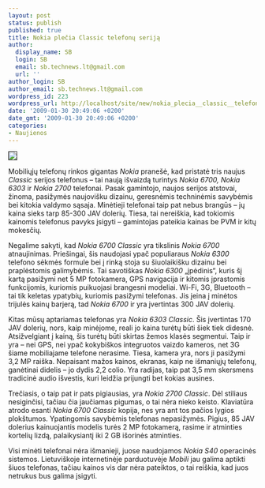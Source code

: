 ```yaml
---
layout: post
status: publish
published: true
title: Nokia plečia Classic telefonų seriją
author:
  display_name: SB
  login: SB
  email: sb.technews.lt@gmail.com
  url: ''
author_login: SB
author_email: sb.technews.lt@gmail.com
wordpress_id: 223
wordpress_url: http://localhost/site/new/nokia_plecia__classic__telefonu_serija/
date: '2009-01-30 20:49:06 +0200'
date_gmt: '2009-01-30 20:49:06 +0200'
categories:
- Naujienos
---
```

<div class="imgright"><img src="http://www.part.lt/img/c17d02def88001ac0aa51f59bd47c60a658.jpg" border="1" /></div>
<p>Mobiliųjų telefonų rinkos gigantas <i>Nokia</i> pranešė, kad pristatė tris naujus <i>Classic</i> serijos telefonus – tai naują išvaizdą turintys <i>Nokia 6700, Nokia 6303</i> ir <i>Nokia 2700</i> telefonai. Pasak gamintojo, naujos serijos atstovai, žinoma, pasižymės naujovišku dizainu, geresnėmis techninėmis savybėmis bei kitokia valdymo sąsaja. Minėtieji telefonai taip pat nebus brangūs – jų kaina sieks tarp 85-300 JAV dolerių. Tiesa, tai nereiškia, kad tokiomis kainomis telefonus pavyks įsigyti – gamintojas pateikia kainas be PVM ir kitų mokesčių.</p>
<p>Negalime sakyti, kad <i>Nokia 6700 Classic</i> yra tikslinis <i>Nokia 6700</i> atnaujinimas. Priešingai, šis naudojasi ypač populiaraus <i>Nokia 6300</i> telefono sėkmės formule bei į rinką stoja su šiuolaikišku dizainu bei praplėstomis galimybėmis. Tai savotiškas <i>Nokia 6300</i> „įpėdinis“, kuris šį kartą pasižymi net 5 MP fotokamera, GPS navigacija ir kitomis įprastomis funkcijomis, kuriomis puikuojasi brangesni modeliai. Wi-Fi, 3G, Bluetooth – tai tik keletas ypatybių, kuriomis pasižymi telefonas. Jis įeina į minėtos trijulės kainų barjerą, tad <i>Nokia 6700</i> ir yra įvertintas 300 JAV dolerių.</p>
<p>Kitas mūsų aptariamas telefonas yra <i>Nokia 6303 Classic</i>. Šis įvertintas 170 JAV dolerių, nors, kaip minėjome, reali jo kaina turėtų būti šiek tiek didesnė. Atsižvelgiant į kainą, šis turėtų būti skirtas žemos klasės segmentui. Taip ir yra – nei GPS, nei ypač kokybiškos integruotos vaizdo kameros, net 3G šiame mobiliajame telefone nerasime. Tiesa, kamera yra, nors ji pasižymi 3,2 MP raiška. Nepaisant mažos kainos, ekranas, kaip ne išmaniųjų telefonų, ganėtinai didelis – jo dydis 2,2 colio. Yra radijas, taip pat 3,5 mm skersmens tradicinė audio išvestis, kuri leidžia prijungti bet kokias ausines. </p>
<p>Trečiasis, o taip pat ir pats pigiausias, yra <i>Nokia 2700 Classic</i>. Dėl stiliaus nesiginčisi, tačiau čia jaučiamas pigumas, o tai nėra nieko keisto. Klaviatūra atrodo esanti <i>Nokia 6700 Classic</i> kopija, nes yra ant tos pačios lygios plokštumos. Ypatingomis savybėmis telefonas nepasižymės. Pigius, 85 JAV dolerius kainuojantis modelis turės 2 MP fotokamerą, rasime ir atminties kortelių lizdą, palaikysiantį iki 2 GB išorinės atminties.</p>
<p>Visi minėti telefonai nėra išmanieji, juose naudojamos <i>Nokia S40</i> operacinės sistemos. Lietuviškoje internetinėje parduotuvėje <i>Mobili</i> jau galima aptikti šiuos telefonas, tačiau kainos vis dar nėra pateiktos, o tai reiškia, kad juos netrukus bus galima įsigyti.</p>
